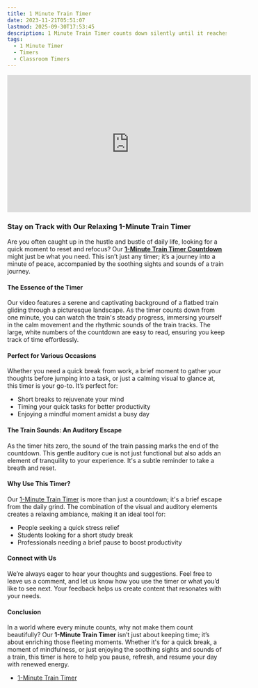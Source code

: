 ```yaml
---
title: 1 Minute Train Timer
date: 2023-11-21T05:51:07
lastmod: 2025-09-30T17:53:45
description: 1 Minute Train Timer counts down silently until it reaches 0:00 and then makes a sound to show time is up
tags:
  - 1 Minute Timer
  - Timers
  - Classroom Timers
---
```


<div class="iframe-16-9-container">
<iframe class="youTubeIframe" width="560" height="315" src="https://www.youtube.com/embed/WJ-7K3qL_rQ" title="YouTube video player" frameborder="0" allow="accelerometer; autoplay; clipboard-write; encrypted-media; gyroscope; picture-in-picture; web-share" referrerpolicy="strict-origin-when-cross-origin" allowfullscreen></iframe>
</div>

### Stay on Track with Our Relaxing 1-Minute Train Timer

Are you often caught up in the hustle and bustle of daily life, looking for a quick moment to reset and refocus? Our [**1-Minute Train Timer Countdown**](https://youtu.be/WJ-7K3qL_rQ) might just be what you need. This isn’t just any timer; it’s a journey into a minute of peace, accompanied by the soothing sights and sounds of a train journey.

#### The Essence of the Timer

Our video features a serene and captivating background of a flatbed train gliding through a picturesque landscape. As the timer counts down from one minute, you can watch the train's steady progress, immersing yourself in the calm movement and the rhythmic sounds of the train tracks. The large, white numbers of the countdown are easy to read, ensuring you keep track of time effortlessly.

#### Perfect for Various Occasions

Whether you need a quick break from work, a brief moment to gather your thoughts before jumping into a task, or just a calming visual to glance at, this timer is your go-to. It’s perfect for:

- Short breaks to rejuvenate your mind
- Timing your quick tasks for better productivity
- Enjoying a mindful moment amidst a busy day

#### The Train Sounds: An Auditory Escape

As the timer hits zero, the sound of the train passing marks the end of the countdown. This gentle auditory cue is not just functional but also adds an element of tranquility to your experience. It's a subtle reminder to take a breath and reset.

#### Why Use This Timer?

Our [1-Minute Train Timer](https://youtu.be/WJ-7K3qL_rQ) is more than just a countdown; it's a brief escape from the daily grind. The combination of the visual and auditory elements creates a relaxing ambiance, making it an ideal tool for:

- People seeking a quick stress relief
- Students looking for a short study break
- Professionals needing a brief pause to boost productivity

#### Connect with Us

We’re always eager to hear your thoughts and suggestions. Feel free to leave us a comment, and let us know how you use the timer or what you’d like to see next. Your feedback helps us create content that resonates with your needs.

#### Conclusion

In a world where every minute counts, why not make them count beautifully? Our **1-Minute Train Timer** isn’t just about keeping time; it’s about enriching those fleeting moments. Whether it's for a quick break, a moment of mindfulness, or just enjoying the soothing sights and sounds of a train, this timer is here to help you pause, refresh, and resume your day with renewed energy.

- [1-Minute Train Timer](https://youtu.be/WJ-7K3qL_rQ)
